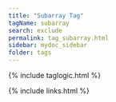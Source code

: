 ```yaml
---
title: "Subarray Tag"
tagName: subarray
search: exclude
permalink: tag_subarray.html
sidebar: mydoc_sidebar
folder: tags
---
```

{% include taglogic.html %}

{% include links.html %}
